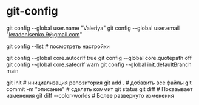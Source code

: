 # git-config

git config --global user.name "Valeriya"
git config --global user.email "leradenisenko.9@gmail.com"

git config --list # посмотреть настройки

git config --global core.autocrlf true
git config --global core.quotepath off
git config --global core.safecrlf warn
git config --global init.defaultBranch main

git init # инициализация репозитория
git add . # добавить все файлы
git commit -m "описание" # сделать коммит
git status 
git diff # Показывает изменения
git diff --color-worlds # Более развернуто изменения